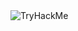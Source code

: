 <img src="https://tryhackme-badges.s3.amazonaws.com/TheCoLdWaR.png" alt="TryHackMe">
<script src="https://tryhackme.com/badge/147409">https://tryhackme-badges.s3.amazonaws.com/TheCoLdWaR.png</script>
